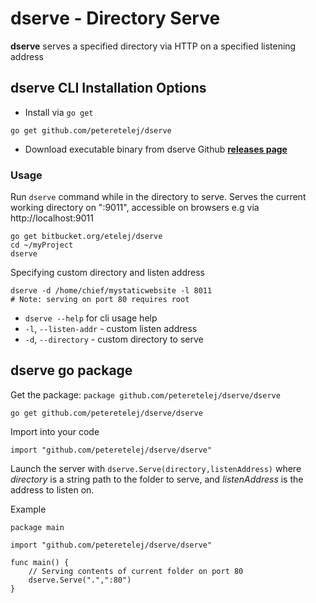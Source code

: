 # dserve - Directory Serve

__dserve__ serves a specified directory via HTTP on a specified listening address

## dserve CLI Installation Options

- Install via `go get`

```
go get github.com/peteretelej/dserve
```

- Download executable binary from dserve Github **[releases page](https://github.com/peteretelej/dserve/releases)**


### Usage

Run `dserve` command while in the directory to serve. Serves the current working directory on ":9011", accessible on browsers e.g via http://localhost:9011

```
go get bitbucket.org/etelej/dserve
cd ~/myProject
dserve
```

Specifying custom directory and listen address
```
dserve -d /home/chief/mystaticwebsite -l 8011
# Note: serving on port 80 requires root
```

- `dserve --help` for cli usage help
- `-l`, `--listen-addr` - custom listen address
- `-d`, `--directory` - custom directory to serve

## dserve go package

Get the package: `package github.com/peteretelej/dserve/dserve`

```
go get github.com/peteretelej/dserve/dserve
```

Import into your code
```
import "github.com/peteretelej/dserve/dserve"
```

Launch the server with `dserve.Serve(directory,listenAddress)` where _directory_ is a string path to the folder to serve, and _listenAddress_ is the address to listen on.

Example
```
package main

import "github.com/peteretelej/dserve/dserve"

func main() {
	// Serving contents of current folder on port 80
	dserve.Serve(".",":80")
}
```

